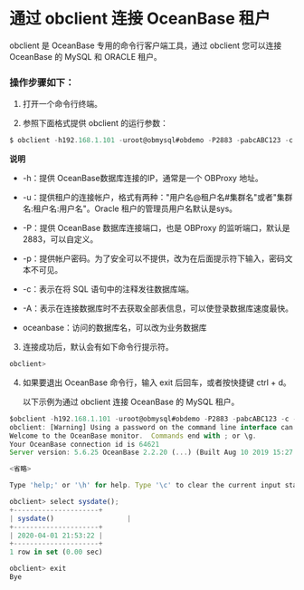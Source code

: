 通过 obclient 连接 OceanBase 租户 
================================================



obclient 是 OceanBase 专用的命令行客户端工具，通过 obclient 您可以连接 OceanBase 的 MySQL 和 ORACLE 租户。

### 操作步骤如下： 

1. 打开一个命令行终端。

   

2. 参照下面格式提供 obclient 的运行参数：

   




```javascript
$ obclient -h192.168.1.101 -uroot@obmysql#obdemo -P2883 -pabcABC123 -c -A oceanbase
```


**说明**



* -h：提供 OceanBase数据库连接的IP，通常是一个 OBProxy 地址。

  

* -u：提供租户的连接帐户，格式有两种："用户名@租户名#集群名"或者"集群名:租户名:用户名"。Oracle 租户的管理员用户名默认是sys。

  

* -P：提供 OceanBase 数据库连接端口，也是 OBProxy 的监听端口，默认是 2883，可以自定义。

  

* -p：提供帐户密码。为了安全可以不提供，改为在后面提示符下输入，密码文本不可见。

  

* -c：表示在将 SQL 语句中的注释发往数据库端。

  

* -A：表示在连接数据库时不去获取全部表信息，可以使登录数据库速度最快。

  

* oceanbase：访问的数据库名，可以改为业务数据库

  




3. 连接成功后，默认会有如下命令行提示符。

   




```javascript
obclient>
```



4. 如果要退出 OceanBase 命令行，输入 exit 后回车，或者按快捷键 ctrl + d。

   以下示例为通过 obclient 连接 OceanBase 的 MySQL 租户。
   




```javascript
$obclient -h192.168.1.101 -uroot@obmysql#obdemo -P2883 -pabcABC123 -c -A oceanbase
obclient: [Warning] Using a password on the command line interface can be insecure.
Welcome to the OceanBase monitor.  Commands end with ; or \g.
Your OceanBase connection id is 64621
Server version: 5.6.25 OceanBase 2.2.20 (...) (Built Aug 10 2019 15:27:33)

<省略>

Type 'help;' or '\h' for help. Type '\c' to clear the current input statement.

obclient> select sysdate();
+---------------------+
| sysdate()                  |
+---------------------+
| 2020-04-01 21:53:22 |
+---------------------+
1 row in set (0.00 sec)

obclient> exit
Bye
```



